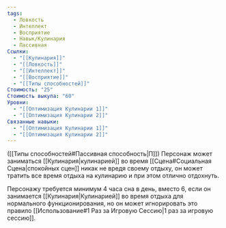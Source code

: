 ```yaml
---
tags:
  - Ловкость
  - Интеллект
  - Восприятие
  - Навык/Кулинария
  - Пассивная
Ссылки:
  - "[[Кулинария]]"
  - "[[Ловкость]]"
  - "[[Интеллект]]"
  - "[[Восприятие]]"
  - "[[Типы способностей]]"
Стоимость: "25"
Стоимость выкупа: "60"
Уровни:
  - "[[Оптимизация Кулинарии 1]]"
  - "[[Оптимизация Кулинарии 2]]"
Связанные навыки:
  - "[[Оптимизация Кулинарии 1]]"
  - "[[Оптимизация Кулинарии 2]]"
---
```

([[Типы способностей#Пассивная способность|П]]) Персонаж может заниматься [[Кулинария|кулинарией]] во время [[Сцена#Социальная Сцена|спокойных сцен]] никак не вредя своему отдыху, он может тратить все время отдыха на кулинарию и при этом отлично отдохнуть.

Персонажу  требуется минимум 4 часа сна в день, вместо 6, если он занимается [[Кулинария|Кулинарией]] во время отдыха для нормального функционирования, но он может игнорировать это правило [[Использование#1 Раз за Игровую Сессию|1 раз за игровую сессию]].